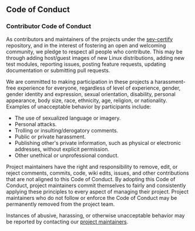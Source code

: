 ## Code of Conduct

### Contributor Code of Conduct

As contributors and maintainers of the projects under the [sev-certify](https://github.com/AMDEPYC/sev-certify.git) repository, and in the interest of fostering an open and welcoming community, we pledge to respect all people who contribute. This may be through adding host/guest images of new Linux distributions, adding new test modules, reporting issues, posting feature requests, updating documentation or submitting pull requests.

We are committed to making participation in these projects a harassment-free experience for everyone, regardless of level of experience, gender, gender identity and expression, sexual orientation, disability, personal appearance, body size, race, ethnicity, age, religion, or nationality. Examples of unacceptable behavior by participants include:

* The use of sexualized language or imagery.
* Personal attacks.
* Trolling or insulting/derogatory comments.
* Public or private harassment.
* Publishing other's private information, such as physical or electronic addresses, without explicit permission.
* Other unethical or unprofessional conduct.

Project maintainers have the right and responsibility to remove, edit, or reject comments, commits, code, wiki edits, issues, and other contributions that are not aligned to this Code of Conduct. By adopting this Code of Conduct, project maintainers commit themselves to fairly and consistently applying these principles to every aspect of managing their project. Project maintainers who do not follow or enforce the Code of Conduct may be permanently removed from the project team.

Instances of abusive, harassing, or otherwise unacceptable behavior may be reported by contacting our [project maintainers](CONTRIBUTING.md#project-maintainers).